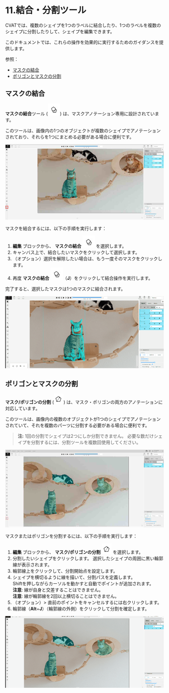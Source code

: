 
# 11.結合・分割ツール

CVATでは、複数のシェイプを1つのラベルに結合したり、1つのラベルを複数のシェイプに分割したりして、シェイプを編集できます。

このドキュメントでは、これらの操作を効果的に実行するためのガイダンスを提供します。

参照：

- [マスクの結合](#joining-masks)
- [ポリゴンとマスクの分割](#slicing-polygons-and-masks)

## マスクの結合

**マスクの結合**ツール (![マスクの結合ツールアイコン](./images/join-masks-icon.jpg)) は、マスクアノテーション専用に設計されています。

このツールは、画像内の1つのオブジェクトが複数のシェイプでアノテーションされており、それらを1つにまとめる必要がある場合に便利です。

![マスクの結合](./images/joining-tool-01.jpg)

マスクを結合するには、以下の手順を実行します：

1. **編集** ブロックから、
   **マスクの結合** ![マスクの結合ツールアイコン](./images/join-masks-icon.jpg) を選択します。
2. キャンバス上で、結合したいマスクをクリックして選択します。
3. （オプション）選択を解除したい場合は、もう一度そのマスクをクリックします。
4. 再度 **マスクの結合** ![マスクの結合ツールアイコン](./images/join-masks-icon.jpg)（**J**）をクリックして結合操作を実行します。

完了すると、選択したマスクは1つのマスクに結合されます。

![マスクの結合 gif](./images/joining-tool-02.gif)

## ポリゴンとマスクの分割

**マスク/ポリゴンの分割** (![分割ツールアイコン](./images/slicing-tool-icon.jpg)) は、マスク・ポリゴンの両方のアノテーションに対応しています。

このツールは、画像内の複数のオブジェクトが1つのシェイプでアノテーションされていて、それを複数のパーツに分割する必要がある場合に便利です。

> **注:** 1回の分割でシェイプは2つにしか分割できません。
> 必要な数だけシェイプを分割するには、分割ツールを複数回使用してください。

![分割ツール](./images/slicing-tool-01.jpg)

マスクまたはポリゴンを分割するには、以下の手順を実行します：

1. **編集** ブロックから、
   **マスク/ポリゴンの分割** ![分割ツールアイコン](./images/slicing-tool-icon.jpg) を選択します。
2. 分割したいシェイプをクリックします。
   選択したシェイプの周囲に黒い輪郭線が表示されます。
3. 輪郭線上をクリックして、分割開始点を設定します。
4. シェイプを横切るように線を描いて、分割パスを定義します。
   <br> Shiftを押しながらカーソルを動かすと自動でポイントが追加されます。
   <br> **注意**: 線が自身と交差することはできません。
   <br> **注意**: 線が輪郭線を2回以上横切ることはできません。
5. （オプション）> 直前のポイントをキャンセルするには右クリックします。
6. 輪郭線（**Alt**+**J**）（輪郭線の外側）をクリックして分割を確定します。

![分割ツール](./images/slicing-tool-02.gif)